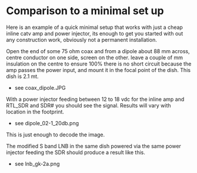 Comparison to a minimal set up
==============================

Here is an example of a quick minimal setup that works with just a cheap inline catv amp and power injector, its enough to get you started with out any construction work, obviously not a permanent installation.

Open the end of some 75 ohm coax and from a dipole about 88 mm across, centre conductor on one side, screen on the other. leave a couple of mm insulation on the centre to ensure 100% there is no short circuit because the amp passes the power input, and mount it in the focal point of the dish. This dish is 2.1 mt.

- see coax_dipole.JPG

With a power injector feeding between 12 to 18 vdc for the inline amp and RTL_SDR and SDR# you should see the signal. Results will vary with location in the footprint.

- see dipole_02-1_20db.png

This is just enough to decode the image.

The modified S band LNB in the same dish powered via the same power injector feeding the SDR should produce a result like this.

- see lnb_gk-2a.png